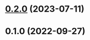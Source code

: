 # [0.2.0](https://github.com/vexip-ui/lint-config/compare/commitlint-config@0.1.0...commitlint-config@0.2.0) (2023-07-11)



# 0.1.0 (2022-09-27)
